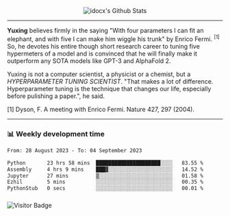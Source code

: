 <div align="center">
    <img align="center" src="https://github-readme-stats.vercel.app/api?username=idocx&show_icons=true&count_private=true&hide_border=true" alt="idocx's Github Stats"></img>
</div>

---

**Yuxing** believes firmly in the saying "With four parameters I can fit an elephant, and with five I can make him wiggle his trunk" by Enrico Fermi. <sup>[1]</sup> So, he devotes his entire though short research career to tuning five hypermeters of a model and is convinced that he will finally make it outperform any SOTA models like GPT-3 and AlphaFold 2.

Yuxing is not a computer scientist, a physicist or a chemist, but a *HYPERPARAMETER TUNING SCIENTIST*. "That makes a lot of difference. Hyperparameter tuning is the technique that changes our life, especially before pulishing a paper.", he said.

[1] Dyson, F. A meeting with Enrico Fermi. Nature 427, 297 (2004).


---

### 📊 Weekly development time
<!--START_SECTION:waka-->

```txt
From: 28 August 2023 - To: 04 September 2023

Python       23 hrs 58 mins  █████████████████████░░░░   83.55 %
Assembly     4 hrs 9 mins    ███▓░░░░░░░░░░░░░░░░░░░░░   14.52 %
Jupyter      27 mins         ▒░░░░░░░░░░░░░░░░░░░░░░░░   01.58 %
Ezhil        5 mins          ░░░░░░░░░░░░░░░░░░░░░░░░░   00.35 %
PythonStub   0 secs          ░░░░░░░░░░░░░░░░░░░░░░░░░   00.01 %
```

<!--END_SECTION:waka-->

### 

![Visitor Badge](https://visitor-badge.laobi.icu/badge?page_id=idocx.idocx)